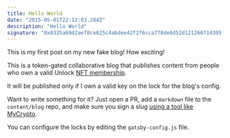 ```yaml
---
title: Hello World
date: "2015-05-01T22:12:03.284Z"
description: "Hello World"
signature: "0x0335a69d2aef8ce625c4abdee42f2f6cca778de6d52d121260714395f63b64fb2ca6ceea8ffabff93a65736725ceed01d76c77e1785aaad6961c472584ff86881c"
---
```


This is my first post on my new fake blog! How exciting!

This is a token-gated collaborative blog that publishes content from people who own a valid Unlock [NFT membership](https://unlock-protocol.com/).

It will be published only if I own a valid key on the lock for the blog's config.

Want to write something for it? Just open a PR, add a `markdown` file to the `content/blog` repo, and make sure you sign a slug [using a tool like MyCrypto](https://app.mycrypto.com/sign-message).

You can configure the locks by editing the `gatsby-config.js` file.
